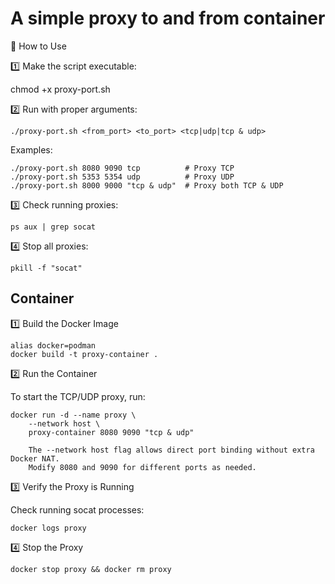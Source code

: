 # A simple proxy to and from container 

🚀 How to Use

1️⃣ Make the script executable:

chmod +x proxy-port.sh

2️⃣ Run with proper arguments:
```
./proxy-port.sh <from_port> <to_port> <tcp|udp|tcp & udp>
```
Examples:
```
./proxy-port.sh 8080 9090 tcp          # Proxy TCP
./proxy-port.sh 5353 5354 udp          # Proxy UDP
./proxy-port.sh 8000 9000 "tcp & udp"  # Proxy both TCP & UDP
```
3️⃣ Check running proxies:
```
ps aux | grep socat
```
4️⃣ Stop all proxies:
```
pkill -f "socat"
```


## Container 


1️⃣ Build the Docker Image
```
alias docker=podman 
docker build -t proxy-container .
```

2️⃣ Run the Container

To start the TCP/UDP proxy, run:
```
docker run -d --name proxy \
    --network host \
    proxy-container 8080 9090 "tcp & udp"

    The --network host flag allows direct port binding without extra Docker NAT.
    Modify 8080 and 9090 for different ports as needed.
```
3️⃣ Verify the Proxy is Running

Check running socat processes:
```
docker logs proxy
```
4️⃣ Stop the Proxy
```
docker stop proxy && docker rm proxy
```
